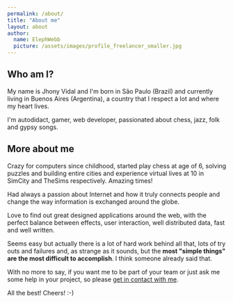 ```yaml
---
permalink: /about/
title: "About me"
layout: about
author:
  name: ElephWebb
  picture: /assets/images/profile_freelancer_smaller.jpg
---
```


## Who am I?

My name is Jhony Vidal and I'm born in São Paulo (Brazil) and currently living in Buenos Aires (Argentina), a country that I respect a lot and where my heart lives. 

I'm autodidact, gamer, web developer, passionated about chess, jazz, folk and gypsy songs.

## More about me

Crazy for computers since childhood, started play chess at age of 6, solving puzzles and building entire cities and experience virtual lives at 10 in SimCity and TheSims respectively. Amazing times!

Had always a passion about Internet and how it truly connects people and change the way information is exchanged around the globe. 


Love to find out great designed applications around the web, with the perfect balance between effects, user interaction, well distributed data, fast and well written.

Seems easy but actually there is a lot of hard work behind all that, lots of try outs and failures and, as strange as it sounds, but the **most "simple things" are the most difficult to accomplish**. I think someone already said that.

With no more to say, if you want me to be part of your team or just ask me some help in your project, so please [get in contact with me](/hire-me#contact-form).

All the best! Cheers! :-)

